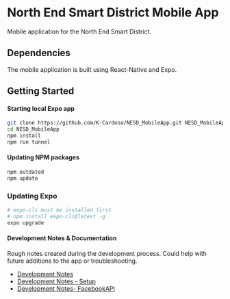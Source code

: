 # North End Smart District Mobile App

Mobile application for the North End Smart District.

## Dependencies

The mobile application is built using React-Native and Expo.

## Getting Started

#### Starting local Expo app
```bash
git clone https://github.com/K-Cardoso/NESD_MobileApp.git NESD_MobileApp
cd NESD_MobileApp
npm install
npm run tunnel
```

#### Updating NPM packages

```bash
npm outdated
npm update
```

### Updating Expo

```bash
# expo-cli must be installed first
# npm install expo-cli@latest -g
expo upgrade
```

#### Development Notes & Documentation

Rough notes created during the development process. Could help with future additions to the app or troubleshooting.

- [Development Notes](https://docs.google.com/document/d/1KJNIR3R0jTteuP0vemfUGlv3Q6icbvfTYXsIlh52bZ4/edit?usp=sharing)
- [Development Notes - Setup](https://docs.google.com/document/d/1caLDLjyQlucSjetkHOa1IPzQJOSZHbrfUG2-aFd4t7c/edit?usp=sharing)
- [Development Notes- FacebookAPI](https://docs.google.com/document/d/1fwFETpga_jVAVUu28tFMfsCzUw4-wKDZuFsW5G0drsM/edit?usp=sharing)
